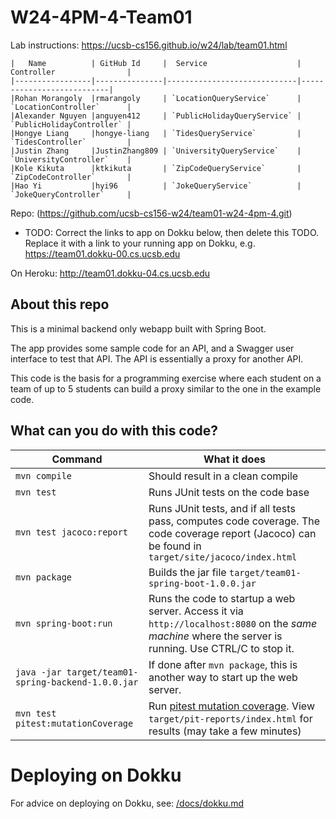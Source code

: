 # W24-4PM-4-Team01

Lab instructions: <https://ucsb-cs156.github.io/w24/lab/team01.html>

```
|   Name          | GitHub Id     |  Service                    | Controller                |
|-----------------|---------------|-----------------------------|---------------------------|
|Rohan Morangoly  |rmarangoly     | `LocationQueryService`      | `LocationController`      |
|Alexander Nguyen |anguyen412     | `PublicHolidayQueryService` | `PublicHolidayController` |
|Hongye Liang     |hongye-liang   | `TidesQueryService`         | `TidesController`         |
|Justin Zhang     |JustinZhang809 | `UniversityQueryService`    | `UniversityController`    |
|Kole Kikuta      |ktkikuta       | `ZipCodeQueryService`       | `ZipCodeController`       |
|Hao Yi           |hyi96          | `JokeQueryService`          | `JokeQueryController`     |
```

Repo: (https://github.com/ucsb-cs156-w24/team01-w24-4pm-4.git)

* TODO: Correct the links to app on Dokku below,
  then delete this TODO.  Replace it with
  a link to your running app on Dokku, e.g.
  https://team01.dokku-00.cs.ucsb.edu

On Heroku: http://team01.dokku-04.cs.ucsb.edu

## About this repo

This is a minimal backend only webapp built with Spring Boot.

The app provides some sample code for an API, and a Swagger user interface
to test that API.  The API is essentially a proxy for another API.

This code is the basis for a programming exercise where each student on a
team of up to 5 students can build a proxy similar to the one in the example code.

## What can you do with this code?

| Command | What it does   |
|----------|---------------------------------------|
| `mvn compile` | Should result in a clean compile |
| `mvn test` | Runs JUnit tests on the code base |
| `mvn test jacoco:report` | Runs JUnit tests, and if all tests pass, computes code coverage.  The code coverage report (Jacoco) can be found in `target/site/jacoco/index.html` |
| `mvn package` | Builds the jar file `target/team01-spring-boot-1.0.0.jar` |
| `mvn spring-boot:run` | Runs the code to startup a web server.  Access it via `http://localhost:8080` on the *same machine* where the server is running.  Use CTRL/C to stop it. |
| `java -jar target/team01-spring-backend-1.0.0.jar` | If done after `mvn package`, this is another way to start up the web server.|
| `mvn test pitest:mutationCoverage` | Run [pitest mutation coverage](https://pitest.org).  View `target/pit-reports/index.html` for results (may take a few minutes)|

# Deploying on Dokku

For advice on deploying on Dokku, see: [/docs/dokku.md](/docs/dokku.md)

